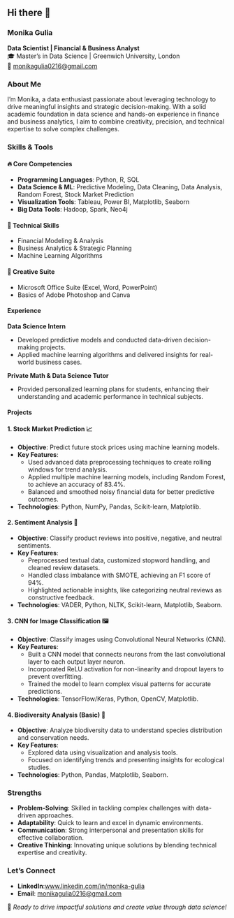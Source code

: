 ## Hi there 👋

### **Monika Gulia**  
**Data Scientist | Financial & Business Analyst**  
🎓 Master’s in Data Science | Greenwich University, London  
📧 monikagulia0216@gmail.com  



### **About Me**  
I’m Monika, a data enthusiast passionate about leveraging technology to drive meaningful insights and strategic decision-making. With a solid academic foundation in data science and hands-on experience in finance and business analytics, I aim to combine creativity, precision, and technical expertise to solve complex challenges.  



### **Skills & Tools**  

#### 🔥 **Core Competencies**  
- **Programming Languages**: Python, R, SQL  
- **Data Science & ML**: Predictive Modeling, Data Cleaning, Data Analysis, Random Forest, Stock Market Prediction  
- **Visualization Tools**: Tableau, Power BI, Matplotlib, Seaborn  
- **Big Data Tools**: Hadoop, Spark, Neo4j  

#### 🧠 **Technical Skills**  
- Financial Modeling & Analysis  
- Business Analytics & Strategic Planning  
- Machine Learning Algorithms  

#### 🎨 **Creative Suite**  
- Microsoft Office Suite (Excel, Word, PowerPoint)  
- Basics of Adobe Photoshop and Canva

#### **Experience**  

**Data Science Intern**  
   - Developed predictive models and conducted data-driven decision-making projects.  
   - Applied machine learning algorithms and delivered insights for real-world business cases.  

**Private Math & Data Science Tutor**  
   - Provided personalized learning plans for students, enhancing their understanding and academic performance in technical subjects.  

####  **Projects**  

#### **1. Stock Market Prediction 📈**  
- **Objective**: Predict future stock prices using machine learning models.  
- **Key Features**:  
  - Used advanced data preprocessing techniques to create rolling windows for trend analysis.  
  - Applied multiple machine learning models, including Random Forest, to achieve an accuracy of 83.4%.  
  - Balanced and smoothed noisy financial data for better predictive outcomes.  
- **Technologies**: Python, NumPy, Pandas, Scikit-learn, Matplotlib.  


#### **2. Sentiment Analysis 📝**  
- **Objective**: Classify product reviews into positive, negative, and neutral sentiments.  
- **Key Features**:  
  - Preprocessed textual data, customized stopword handling, and cleaned review datasets.  
  - Handled class imbalance with SMOTE, achieving an F1 score of 94%.  
  - Highlighted actionable insights, like categorizing neutral reviews as constructive feedback.  
- **Technologies**: VADER, Python, NLTK, Scikit-learn, Matplotlib, Seaborn.  


#### **3. CNN for Image Classification 🖼️**  
- **Objective**: Classify images using Convolutional Neural Networks (CNN).  
- **Key Features**:  
  - Built a CNN model that connects neurons from the last convolutional layer to each output layer neuron.  
  - Incorporated ReLU activation for non-linearity and dropout layers to prevent overfitting.  
  - Trained the model to learn complex visual patterns for accurate predictions.  
- **Technologies**: TensorFlow/Keras, Python, OpenCV, Matplotlib.  


#### **4. Biodiversity Analysis (Basic) 🌱**  
- **Objective**: Analyze biodiversity data to understand species distribution and conservation needs.  
- **Key Features**:  
  - Explored data using visualization and analysis tools.  
  - Focused on identifying trends and presenting insights for ecological studies.  
- **Technologies**: Python, Pandas, Matplotlib, Seaborn.

### **Strengths**  
- **Problem-Solving**: Skilled in tackling complex challenges with data-driven approaches.  
- **Adaptability**: Quick to learn and excel in dynamic environments.  
- **Communication**: Strong interpersonal and presentation skills for effective collaboration.  
- **Creative Thinking**: Innovating unique solutions by blending technical expertise and creativity.  


### **Let’s Connect**  
- **LinkedIn**:www.linkedin.com/in/monika-gulia 
- **Email**: monikagulia0216@gmail.com  

🚀 *Ready to drive impactful solutions and create value through data science!*  
